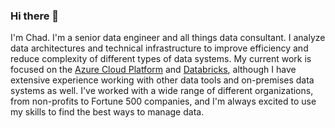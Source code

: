 ### Hi there 👋

I'm Chad. I'm a senior data engineer and all things data consultant. I analyze data architectures and technical infrastructure to improve efficiency and reduce complexity of different types of data systems. My current work is focused on the [Azure Cloud Platform](https://azure.microsoft.com/) and [Databricks](https://www.databricks.com/), although I have extensive experience working with other data tools and on-premises data systems as well. I've worked with a wide range of different organizations, from non-profits to Fortune 500 companies, and I'm always excited to use my skills to find the best ways to manage data.

